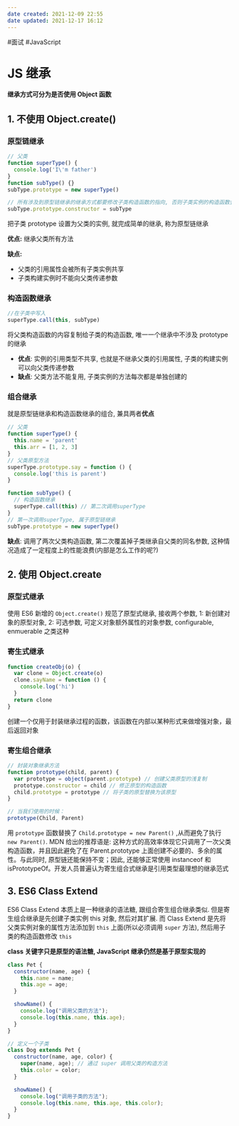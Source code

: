 ```yaml
---
date created: 2021-12-09 22:55
date updated: 2021-12-17 16:12
---
```


#面试 #JavaScript

# JS 继承

**继承方式可分为是否使用 Object 函数**

## 1. 不使用 Object.create()

### 原型链继承

```javascript
// 父类
function superType() {
  console.log('I\'m father')
}
function subType() {}
subType.prototype = new superType()

// 所有涉及到原型链继承的继承方式都要修改子类构造函数的指向, 否则子类实例的构造函数会指向父类
subType.prototype.constructor = subType
```

把子类 prototype 设置为父类的实例, 就完成简单的继承, 称为原型链继承

**优点:** 继承父类所有方法

**缺点:**
- 父类的引用属性会被所有子类实例共享
- 子类构建实例时不能向父类传递参数

### 构造函数继承

```javascript
//在子类中写入
superType.call(this, subType)
```

将父类构造函数的内容复制给子类的构造函数, 唯一一个继承中不涉及 prototype 的继承

- **优点**: 实例的引用类型不共享, 也就是不继承父类的引用属性, 子类的构建实例可以向父类传递参数
- **缺点**: 父类方法不能复用, 子类实例的方法每次都是单独创建的

### 组合继承

就是原型链继承和构造函数继承的组合, 兼具两者**优点**

```javascript
// 父类
function superType() {
  this.name = 'parent'
  this.arr = [1, 2, 3]
}
// 父类原型方法
superType.prototype.say = function () {
  console.log('this is parent')
}

function subType() {
  // 构造函数继承
  superType.call(this) // 第二次调用superType
}
// 第一次调用superType, 属于原型链继承
subType.prototype = new superType()
```

**缺点**: 调用了两次父类构造函数, 第二次覆盖掉子类继承自父类的同名参数, 这种情况造成了一定程度上的性能浪费(内部是怎么工作的呢?)

## 2. 使用 Object.create

### 原型式继承

使用 ES6 新增的 `Object.create()` 规范了原型式继承, 接收两个参数, 1: 新创建对象的原型对象, 2: 可选参数, 可定义对象额外属性的对象参数, configurable, enmuerable 之类这种

### 寄生式继承

```javascript
function createObj(o) {
  var clone = Object.create(o)
  clone.sayName = function () {
    console.log('hi')
  }
  return clone
}
```

创建一个仅用于封装继承过程的函数，该函数在内部以某种形式来做增强对象，最后返回对象

### 寄生组合继承

```javascript
// 封装对象继承方法
function prototype(child, parent) {
  var prototype = object(parent.prototype) // 创建父类原型的浅复制
  prototype.constructor = child // 修正原型的构造函数
  child.prototype = prototype // 将子类的原型替换为该原型
}

// 当我们使用的时候：
prototype(Child, Parent)
```

用 `prototype` 函数替换了 `Child.prototype = new Parent()` ,从而避免了执行 `new Parent()`. MDN 给出的推荐语是: 这种方式的高效率体现它只调用了一次父类构造函数，并且因此避免了在 Parent.prototype 上面创建不必要的、多余的属性。与此同时, 原型链还能保持不变；因此, 还能够正常使用 instanceof 和 isPrototypeOf。开发人员普遍认为寄生组合式继承是引用类型最理想的继承范式

## 3. ES6 Class Extend

ES6 Class Extend 本质上是一种继承的语法糖, 跟组合寄生组合继承类似. 但是寄生组合继承是先创建子类实例 this 对象, 然后对其扩展. 而 Class Extend 是先将父类实例对象的属性方法添加到 `this` 上面(所以必须调用 `super` 方法), 然后用子类的构造函数修改 `this`

**class 关键字只是原型的语法糖, JavaScript 继承仍然是基于原型实现的**

```js
class Pet {
  constructor(name, age) {
    this.name = name;
    this.age = age;
  }

  showName() {
    console.log("调用父类的方法");
    console.log(this.name, this.age);
  }
}

// 定义一个子类
class Dog extends Pet {
  constructor(name, age, color) {
    super(name, age); // 通过 super 调用父类的构造方法
    this.color = color;
  }

  showName() {
    console.log("调用子类的方法");
    console.log(this.name, this.age, this.color);
  }
}
```
